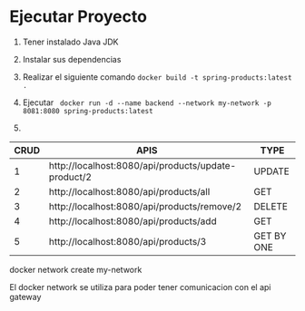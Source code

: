 # Ejecutar Proyecto

1. Tener instalado Java JDK
2. Instalar sus dependencias
3. Realizar el siguiente comando ```docker build -t spring-products:latest . ```
4. Ejecutar ```  docker run -d --name backend --network my-network -p 8081:8080 spring-products:latest ```

5. 
|CRUD | APIS | TYPE|
|--|--|--| 
| 1 | http://localhost:8080/api/products/update-product/2  | UPDATE
| 2| http://localhost:8080/api/products/all | GET
| 3| http://localhost:8080/api/products/remove/2  | DELETE
| 4| http://localhost:8080/api/products/add  | GET
| 5| http://localhost:8080/api/products/3  | GET BY ONE


 docker network create my-network


 El docker network se utiliza para poder tener comunicacion con el api gateway
